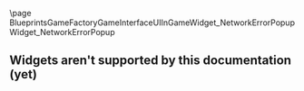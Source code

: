 \page BlueprintsGameFactoryGameInterfaceUIInGameWidget_NetworkErrorPopup Widget_NetworkErrorPopup
## Widgets aren't supported by this documentation (yet)
